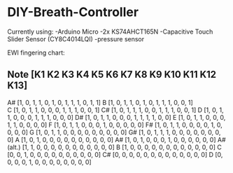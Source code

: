 # DIY-Breath-Controller

Currently using:
-Arduino Micro
-2x KS74AHCT165N
-Capacitive Touch Slider Sensor (CY8C4014LQI)
-pressure sensor

EWI fingering chart:

Note         [K1 K2 K3 K4 K5 K6 K7 K8 K9 K10 K11 K12 K13]
---------------------------------------------------------
A#           [1, 0, 1, 1, 0, 1, 0, 1, 1, 1, 0, 1, 1] 
B            [1, 0, 1, 1, 0, 1, 0, 1, 1, 1, 0, 0, 1]  
C            [1, 0, 1, 1, 0, 0, 0, 1, 1, 1, 0, 0, 1] 
C#           [1, 0, 1, 1, 1, 0, 0, 1, 1, 1, 0, 0, 1] 
D            [1, 0, 1, 1, 0, 0, 0, 1, 1, 1, 0, 0, 0] 
D#           [1, 0, 1, 1, 0, 0, 0, 1, 1, 1, 1, 0, 0] 
E            [1, 0, 1, 1, 0, 0, 0, 1, 1, 0, 0, 0, 0] 
F            [1, 0, 1, 1, 0, 0, 0, 1, 0, 0, 0, 0, 0] 
F#           [1, 0, 1, 1, 0, 0, 0, 0, 1, 0, 0, 0, 0] 
G            [1, 0, 1, 1, 0, 0, 0, 0, 0, 0, 0, 0, 0] 
G#           [1, 0, 1, 1, 1, 0, 0, 0, 0, 0, 0, 0, 0] 
A            [1, 0, 1, 0, 0, 0, 0, 0, 0, 0, 0, 0, 0] 
A#           [1, 0, 1, 0, 0, 0, 1, 0, 0, 0, 0, 0, 0]
A# (alt.)    [1, 1, 0, 0, 0, 0, 0, 0, 0, 0, 0, 0, 0] 
B            [1, 0, 0, 0, 0, 0, 0, 0, 0, 0, 0, 0, 0] 
C            [0, 0, 1, 0, 0, 0, 0, 0, 0, 0, 0, 0, 0]
C#           [0, 0, 0, 0, 0, 0, 0, 0, 0, 0, 0, 0, 0]
D            [0, 0, 0, 0, 1, 0, 0, 0, 0, 0, 0, 0, 0]

